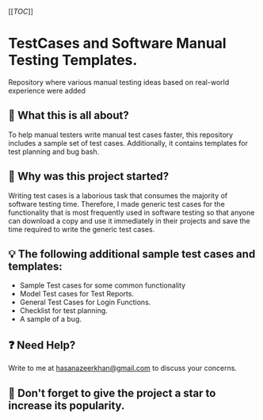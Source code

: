 [[_TOC_]]

# TestCases and Software Manual Testing Templates.
Repository where various manual testing ideas based on real-world experience were added

## :loudspeaker: What this is all about?
To help manual testers write manual test cases faster, this repository includes a sample set of test cases. Additionally, it contains templates for test planning and bug bash.

## 🎯 Why was this project started?
Writing test cases is a laborious task that consumes the majority of software testing time. Therefore, I made generic test cases for the functionality that is most frequently used in software testing so that anyone can download a copy and use it immediately in their projects and save the time required to write the generic test cases.


## :bulb: The following additional sample test cases and templates:
- Sample Test cases for some common functionality
- Model Test cases for Test Reports.
- General Test Cases for Login Functions.
- Checklist for test planning.
- A sample of a bug.

## :question: Need Help?
Write to me at hasanazeerkhan@gmail.com to discuss your concerns.

## :rocket: Don't forget to give the project a star to increase its popularity. 
